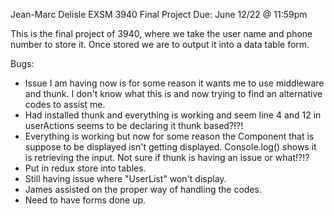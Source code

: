Jean-Marc Delisle
EXSM 3940 Final Project
Due: June 12/22 @ 11:59pm

This is the final project of 3940, where we take the user name and phone number to store it. Once stored we are to output it into a data table form.

Bugs:
 - Issue I am having now is for some reason it wants me to use middleware and thunk. I don't know what this is and now trying to find an alternative codes to assist me.
 - Had installed thunk and everything is working and seem line 4 and 12 in userActions seems to be declaring it thunk based?!?! 
 - Everything is working but now for some reason the Component that is suppose to be displayed isn't getting displayed. Console.log() shows it is retrieving the input. Not sure if thunk is having an issue or what!?!?
 - Put in redux store into tables. 
 - Still having issue where "UserList" won't display.
 - James assisted on the proper way of handling the codes.
 - Need to have forms done up.